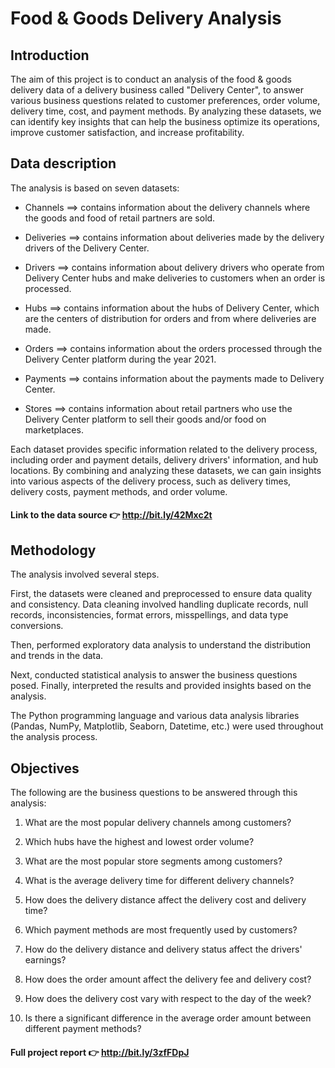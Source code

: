 # Food & Goods Delivery Analysis

## Introduction

The aim of this project is to conduct an analysis of the food & goods delivery data of a delivery business called "Delivery Center",  to answer various business questions related to customer preferences, order volume, delivery time, cost, and payment methods. By analyzing these datasets, we can identify key insights that can help the business optimize its operations, improve customer satisfaction, and increase profitability.

## Data description

The analysis is based on seven datasets:

- Channels ==> contains information about the delivery channels where the goods and food of retail partners are sold.

- Deliveries ==> contains information about deliveries made by the delivery drivers of the Delivery Center.

- Drivers ==> contains information about delivery drivers who operate from Delivery Center hubs and make deliveries to customers when an order is processed.

- Hubs ==> contains information about the hubs of Delivery Center, which are the centers of distribution for orders and from where deliveries are made.

- Orders ==> contains information about the orders processed through the Delivery Center platform during the year 2021.

- Payments ==> contains information about the payments made to Delivery Center.

- Stores ==> contains information about retail partners who use the Delivery Center platform to sell their goods and/or food on marketplaces.

Each dataset provides specific information related to the delivery process, including order and payment details, delivery drivers' information, and hub locations. By combining and analyzing these datasets, we can gain insights into various aspects of the delivery process, such as delivery times, delivery costs, payment methods, and order volume.

#### Link to the data source 👉 http://bit.ly/42Mxc2t

## Methodology

The analysis involved several steps. 

First, the datasets were cleaned and preprocessed to ensure data quality and consistency. Data cleaning involved handling duplicate records, null records, inconsistencies, format errors, misspellings, and data type conversions.

Then, performed exploratory data analysis to understand the distribution and trends in the data. 

Next, conducted statistical analysis to answer the business questions posed. Finally, interpreted the results and provided insights based on the analysis. 

The Python programming language and various data analysis libraries (Pandas, NumPy, Matplotlib, Seaborn, Datetime, etc.)  were used throughout the analysis process.

## Objectives

The following are the business questions to be answered through this analysis: 

1. What are the most popular delivery channels among customers?

2. Which hubs have the highest and lowest order volume?

3. What are the most popular store segments among customers?

4. What is the average delivery time for different delivery channels?

5. How does the delivery distance affect the delivery cost and delivery time?

6. Which payment methods are most frequently used by customers?

7. How do the delivery distance and delivery status affect the drivers' earnings?

8. How does the order amount affect the delivery fee and delivery cost?

9. How does the delivery cost vary with respect to the day of the week?

10. Is there a significant difference in the average order amount between different payment methods?

#### Full project report 👉 http://bit.ly/3zfFDpJ
